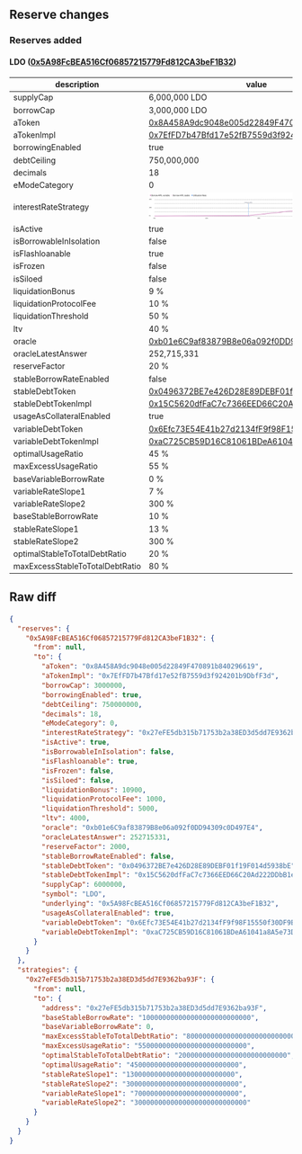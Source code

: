 ## Reserve changes

### Reserves added

#### LDO ([0x5A98FcBEA516Cf06857215779Fd812CA3beF1B32](https://etherscan.io/address/0x5A98FcBEA516Cf06857215779Fd812CA3beF1B32))

| description | value |
| --- | --- |
| supplyCap | 6,000,000 LDO |
| borrowCap | 3,000,000 LDO |
| aToken | [0x8A458A9dc9048e005d22849F470891b840296619](https://etherscan.io/address/0x8A458A9dc9048e005d22849F470891b840296619) |
| aTokenImpl | [0x7EfFD7b47Bfd17e52fB7559d3f924201b9DbfF3d](https://etherscan.io/address/0x7EfFD7b47Bfd17e52fB7559d3f924201b9DbfF3d) |
| borrowingEnabled | true |
| debtCeiling | 750,000,000 |
| decimals | 18 |
| eModeCategory | 0 |
| interestRateStrategy | ![[0x27eFE5db315b71753b2a38ED3d5dd7E9362ba93F](https://etherscan.io/address/0x27eFE5db315b71753b2a38ED3d5dd7E9362ba93F)](/.assets/1_0x27eFE5db315b71753b2a38ED3d5dd7E9362ba93F.svg) |
| isActive | true |
| isBorrowableInIsolation | false |
| isFlashloanable | true |
| isFrozen | false |
| isSiloed | false |
| liquidationBonus | 9 % |
| liquidationProtocolFee | 10 % |
| liquidationThreshold | 50 % |
| ltv | 40 % |
| oracle | [0xb01e6C9af83879B8e06a092f0DD94309c0D497E4](https://etherscan.io/address/0xb01e6C9af83879B8e06a092f0DD94309c0D497E4) |
| oracleLatestAnswer | 252,715,331 |
| reserveFactor | 20 % |
| stableBorrowRateEnabled | false |
| stableDebtToken | [0x0496372BE7e426D28E89DEBF01f19F014d5938bE](https://etherscan.io/address/0x0496372BE7e426D28E89DEBF01f19F014d5938bE) |
| stableDebtTokenImpl | [0x15C5620dfFaC7c7366EED66C20Ad222DDbB1eD57](https://etherscan.io/address/0x15C5620dfFaC7c7366EED66C20Ad222DDbB1eD57) |
| usageAsCollateralEnabled | true |
| variableDebtToken | [0x6Efc73E54E41b27d2134fF9f98F15550f30DF9B1](https://etherscan.io/address/0x6Efc73E54E41b27d2134fF9f98F15550f30DF9B1) |
| variableDebtTokenImpl | [0xaC725CB59D16C81061BDeA61041a8A5e73DA9EC6](https://etherscan.io/address/0xaC725CB59D16C81061BDeA61041a8A5e73DA9EC6) |
| optimalUsageRatio | 45 % |
| maxExcessUsageRatio | 55 % |
| baseVariableBorrowRate | 0 % |
| variableRateSlope1 | 7 % |
| variableRateSlope2 | 300 % |
| baseStableBorrowRate | 10 % |
| stableRateSlope1 | 13 % |
| stableRateSlope2 | 300 % |
| optimalStableToTotalDebtRatio | 20 % |
| maxExcessStableToTotalDebtRatio | 80 % |


## Raw diff

```json
{
  "reserves": {
    "0x5A98FcBEA516Cf06857215779Fd812CA3beF1B32": {
      "from": null,
      "to": {
        "aToken": "0x8A458A9dc9048e005d22849F470891b840296619",
        "aTokenImpl": "0x7EfFD7b47Bfd17e52fB7559d3f924201b9DbfF3d",
        "borrowCap": 3000000,
        "borrowingEnabled": true,
        "debtCeiling": 750000000,
        "decimals": 18,
        "eModeCategory": 0,
        "interestRateStrategy": "0x27eFE5db315b71753b2a38ED3d5dd7E9362ba93F",
        "isActive": true,
        "isBorrowableInIsolation": false,
        "isFlashloanable": true,
        "isFrozen": false,
        "isSiloed": false,
        "liquidationBonus": 10900,
        "liquidationProtocolFee": 1000,
        "liquidationThreshold": 5000,
        "ltv": 4000,
        "oracle": "0xb01e6C9af83879B8e06a092f0DD94309c0D497E4",
        "oracleLatestAnswer": 252715331,
        "reserveFactor": 2000,
        "stableBorrowRateEnabled": false,
        "stableDebtToken": "0x0496372BE7e426D28E89DEBF01f19F014d5938bE",
        "stableDebtTokenImpl": "0x15C5620dfFaC7c7366EED66C20Ad222DDbB1eD57",
        "supplyCap": 6000000,
        "symbol": "LDO",
        "underlying": "0x5A98FcBEA516Cf06857215779Fd812CA3beF1B32",
        "usageAsCollateralEnabled": true,
        "variableDebtToken": "0x6Efc73E54E41b27d2134fF9f98F15550f30DF9B1",
        "variableDebtTokenImpl": "0xaC725CB59D16C81061BDeA61041a8A5e73DA9EC6"
      }
    }
  },
  "strategies": {
    "0x27eFE5db315b71753b2a38ED3d5dd7E9362ba93F": {
      "from": null,
      "to": {
        "address": "0x27eFE5db315b71753b2a38ED3d5dd7E9362ba93F",
        "baseStableBorrowRate": "100000000000000000000000000",
        "baseVariableBorrowRate": 0,
        "maxExcessStableToTotalDebtRatio": "800000000000000000000000000",
        "maxExcessUsageRatio": "550000000000000000000000000",
        "optimalStableToTotalDebtRatio": "200000000000000000000000000",
        "optimalUsageRatio": "450000000000000000000000000",
        "stableRateSlope1": "130000000000000000000000000",
        "stableRateSlope2": "3000000000000000000000000000",
        "variableRateSlope1": "70000000000000000000000000",
        "variableRateSlope2": "3000000000000000000000000000"
      }
    }
  }
}
```
